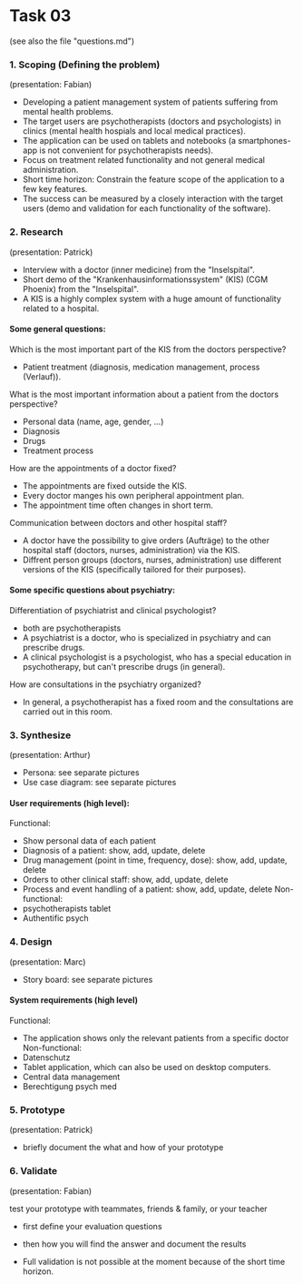 Task 03
=======
(see also the file "questions.md")


### 1. Scoping (Defining the problem) 
(presentation: Fabian)

- Developing a patient management system of patients suffering from mental health problems. 
- The target users are psychotherapists (doctors and psychologists) in clinics (mental health hospials and local medical practices).
- The application can be used on tablets and notebooks (a smartphones-app is not convenient for psychotherapists needs).
- Focus on treatment related functionality and not general medical administration.
- Short time horizon: Constrain the feature scope of the application to a few key features.
- The success can be measured by a closely interaction with the target users (demo and validation for each functionality of the software).


### 2. Research 
(presentation: Patrick)

- Interview with a doctor (inner medicine) from the "Inselspital".
- Short demo of the "Krankenhausinformationssystem" (KIS) (CGM Phoenix) from the "Inselspital".
- A KIS is a highly complex system with a huge amount of functionality related to a hospital.

#### Some general questions:
Which is the most important part of the KIS from the doctors perspective?
- Patient treatment (diagnosis, medication management, process (Verlauf)).

What is the most important information about a patient from the doctors perspective?
- Personal data (name, age, gender, ...)
- Diagnosis
- Drugs
- Treatment process

How are the appointments of a doctor fixed?
- The appointments are fixed outside the KIS.
- Every doctor manges his own peripheral appointment plan.
- The appointment time often changes in short term.

Communication between doctors and other hospital staff?
- A doctor have the possibility to give orders (Aufträge) to the other hospital staff (doctors, nurses, administration) via the KIS.
- Diffrent person groups (doctors, nurses, administration) use different versions of the KIS (specifically tailored for their purposes).

#### Some specific questions about psychiatry:
Differentiation of psychiatrist and clinical psychologist?
- both are psychotherapists
- A psychiatrist is a doctor, who is specialized in psychiatry and can prescribe drugs.
- A clinical psychologist is a psychologist, who has a special education in psychotherapy, but can't prescribe drugs (in general).

How are consultations in the psychiatry organized?
- In general, a psychotherapist has a fixed room and the consultations are carried out in this room.


### 3. Synthesize 
(presentation: Arthur)

- Persona: see separate pictures
- Use case diagram: see separate pictures


#### User requirements (high level):
Functional:
- Show personal data of each patient
- Diagnosis of a patient: show, add, update, delete
- Drug management (point in time, frequency, dose): show, add, update, delete
- Orders to other clinical staff: show, add, update, delete
- Process and event handling of a patient: show, add, update, delete
Non-functional:
- psychotherapists tablet
- Authentific psych


### 4. Design 
(presentation: Marc)

- Story board: see separate pictures

#### System requirements (high level)
Functional:
- The application shows only the relevant patients from a specific doctor
Non-functional:
- Datenschutz
- Tablet application, which can also be used on desktop computers.
- Central data management
- Berechtigung psych med


### 5. Prototype 
(presentation: Patrick)

- briefly document the what and how of your prototype

### 6. Validate 
(presentation: Fabian)

test your prototype with teammates, friends & family, or your teacher
- first define your evaluation questions
- then how you will find the answer
and document the results

- Full validation is not possible at the moment because of the short time horizon. 
 